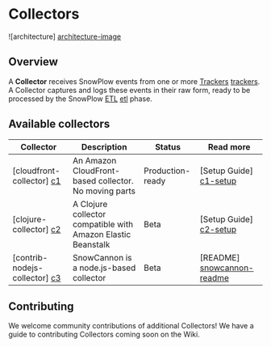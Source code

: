 # Collectors

![architecture] [architecture-image]

## Overview

A **Collector** receives SnowPlow events from one or more [Trackers]
[trackers]. A Collector captures and logs these events in their raw form, ready to be processed by the SnowPlow [ETL] [etl] phase.

## Available collectors

| Collector                       | Description                                           | Status           | Read more                    |
|---------------------------------|-------------------------------------------------------|------------------|------------------------------|
| [cloudfront-collector] [c1]     | An Amazon CloudFront-based collector. No moving parts | Production-ready | [Setup Guide] [c1-setup]                         |
| [clojure-collector] [c2]     | A Clojure collector compatible with Amazon Elastic Beanstalk | Beta | [Setup Guide] [c2-setup]                         |
| [contrib-nodejs-collector] [c3] | SnowCannon is a node.js-based collector               | Beta             | [README] [snowcannon-readme] | 

## Contributing

We welcome community contributions of additional Collectors! We have a guide to contributing Collectors coming soon on the Wiki. 

[architecture-image]: https://github.com/snowplow/snowplow/raw/master/2-collectors/2-collectors.png
[trackers]: https://github.com/snowplow/snowplow/tree/master/1-trackers
[etl]: https://github.com/snowplow/snowplow/tree/master/3-etl
[snowcannon-readme]: https://github.com/shermozle/SnowCannon/blob/master/README.md
[c1]: ./2-collectors/cloudfront-collector/
[c1-setup]: https://github.com/snowplow/snowplow/wiki/setting-up-the-cloudfront-collector
[c2]: ./2-collectors/clojure-collector/
[c2-setup]: https://github.com/snowplow/snowplow/wiki/Setting-up-the-Clojure-collector
[c3]: ./2-collectors/contrib-nodejs-collector/
[c3-setup]: https://github.com/snowplow/snowplow/wiki/snowcannon-setup-guide